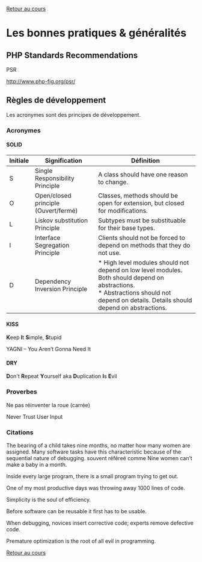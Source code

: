 [Retour au cours](../cours.md)

# Les bonnes pratiques & généralités

## PHP Standards Recommendations

PSR

http://www.php-fig.org/psr/

## Règles de développement

Les acronymes sont des principes de développement.

### Acronymes

#### SOLID

Initiale | Signification | Définition
--- | --- | ---
S | Single Responsibility Principle | A class should have one reason to change.
O | Open/closed principle (Ouvert/fermé) | Classes, methods should be open for extension, but closed for modifications.
L | Liskov substitution Principle | Subtypes must be substituable for their base types.
I | Interface Segregation Principle | Clients should not be forced to depend on methods that they do not use.
D | Dependency Inversion Principle | * High level modules should not depend on low level modules. Both should depend on abstractions. <br />* Abstractions should not depend on details. Details should depend on abstractions.

#### KISS

**K**eep **I**t **S**imple, **S**tupid

YAGNI – You Aren’t Gonna Need It

#### DRY

**D**on't **R**epeat **Y**ourself
aka
**D**uplication **I**s **E**vil

### Proverbes

Ne pas réinventer la roue (carrée)

Never Trust User Input

### Citations

The bearing of a child takes nine months, no matter how many women are assigned. Many software tasks have this characteristic because of the sequential nature of debugging.
souvent référeé comme
Nine women can’t make a baby in a month.

Inside every large program, there is a small program trying to get out.

One of my most productive days was throwing away 1000 lines of code.

Simplicity is the soul of efficiency.

Before software can be reusable it first has to be usable.

When debugging, novices insert corrective code; experts remove defective code.

Premature optimization is the root of all evil in programming.

[Retour au cours](../cours.md)
